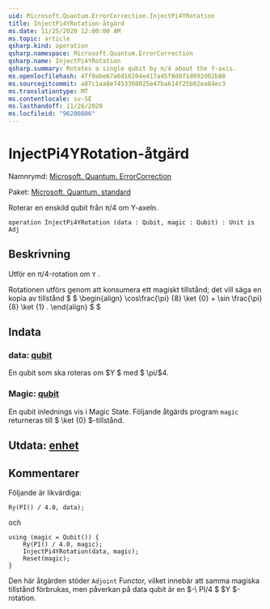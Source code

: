 ```yaml
---
uid: Microsoft.Quantum.ErrorCorrection.InjectPi4YRotation
title: InjectPi4YRotation-åtgärd
ms.date: 11/25/2020 12:00:00 AM
ms.topic: article
qsharp.kind: operation
qsharp.namespace: Microsoft.Quantum.ErrorCorrection
qsharp.name: InjectPi4YRotation
qsharp.summary: Rotates a single qubit by π/4 about the Y-axis.
ms.openlocfilehash: 4ff0abe67a6d18204e417a45f8d8f1d092d02b88
ms.sourcegitcommit: a87c1aa8e7453360025e47ba614f25b02ea84ec3
ms.translationtype: MT
ms.contentlocale: sv-SE
ms.lasthandoff: 11/26/2020
ms.locfileid: "96200806"
---
```

# <a name="injectpi4yrotation-operation"></a>InjectPi4YRotation-åtgärd

Namnrymd: [Microsoft. Quantum. ErrorCorrection](xref:Microsoft.Quantum.ErrorCorrection)

Paket: [Microsoft. Quantum. standard](https://nuget.org/packages/Microsoft.Quantum.Standard)


Roterar en enskild qubit från π/4 om Y-axeln.

```qsharp
operation InjectPi4YRotation (data : Qubit, magic : Qubit) : Unit is Adj
```


## <a name="description"></a>Beskrivning

Utför en π/4-rotation om `Y` .

Rotationen utförs genom att konsumera ett magiskt tillstånd; det vill säga en kopia av tillstånd $ $ \begin{align} \cos\frac{\pi} {8} \ket {0} + \sin \frac{\pi} {8} \ket {1} .
\end{align} $ $

## <a name="input"></a>Indata

### <a name="data--qubit"></a>data: [qubit](xref:microsoft.quantum.lang-ref.qubit)

En qubit som ska roteras om $Y $ med $ \pi/$4.


### <a name="magic--qubit"></a>Magic: [qubit](xref:microsoft.quantum.lang-ref.qubit)

En qubit inlednings vis i Magic State. Följande åtgärds program `magic` returneras till $ \ket {0} $-tillstånd.



## <a name="output--unit"></a>Utdata: [enhet](xref:microsoft.quantum.lang-ref.unit)



## <a name="remarks"></a>Kommentarer

Följande är likvärdiga:

```qsharp
Ry(PI() / 4.0, data);
```

och

```qsharp
using (magic = Qubit()) {
    Ry(PI() / 4.0, magic);
    InjectPi4YRotation(data, magic);
    Reset(magic);
}
```

Den här åtgärden stöder `Adjoint` Functor, vilket innebär att samma magiska tillstånd förbrukas, men påverkan på data qubit är en $-\ PI/4 $ $Y $-rotation.